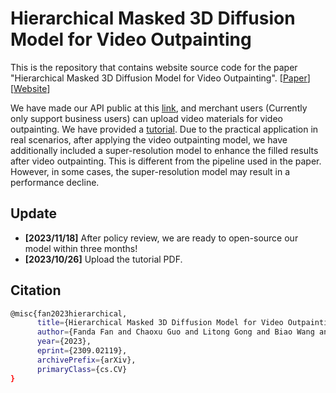 # Hierarchical Masked 3D Diffusion Model for Video Outpainting

This is the repository that contains website source code for the paper "Hierarchical Masked 3D Diffusion Model for Video Outpainting". [[Paper](https://arxiv.org/abs/2309.02119)][[Website](https://fanfanda.github.io/M3DDM/)] 

We have made our API public at this [link](https://chuangyi.taobao.com), and merchant users (Currently only support business users) can upload video materials for video outpainting. We have provided a [tutorial](assets/Tutorial.pdf). Due to the practical application in real scenarios, after applying the video outpainting model, we have additionally included a super-resolution model to enhance the filled results after video outpainting. This is different from the pipeline used in the paper. However, in some cases, the super-resolution model may result in a performance decline.
 
## Update

- **[2023/11/18]** After policy review, we are ready to open-source our model within three months!
- **[2023/10/26]** Upload the tutorial PDF.

## Citation
```bash
@misc{fan2023hierarchical,
      title={Hierarchical Masked 3D Diffusion Model for Video Outpainting}, 
      author={Fanda Fan and Chaoxu Guo and Litong Gong and Biao Wang and Tiezheng Ge and Yuning Jiang and Chunjie Luo and Jianfeng Zhan},
      year={2023},
      eprint={2309.02119},
      archivePrefix={arXiv},
      primaryClass={cs.CV}
}
```
